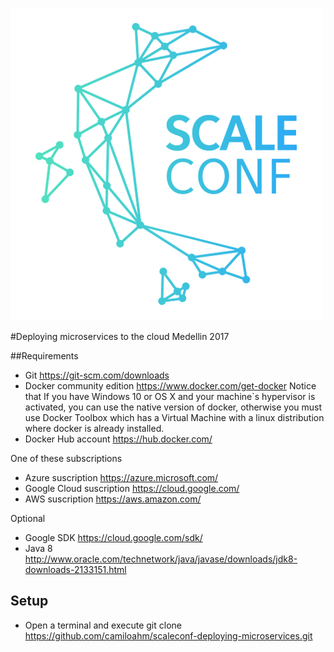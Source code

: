 ![scaleconf-deploying-microservices](scaleconf.png)

#Deploying microservices to the cloud Medellin 2017

##Requirements

* Git https://git-scm.com/downloads  
* Docker community edition https://www.docker.com/get-docker Notice that If you have Windows 10 or OS X and your machine`s hypervisor is activated, you can use the native version of docker, otherwise you must use Docker Toolbox which has a Virtual Machine with a linux distribution where docker is already installed.  
* Docker Hub account https://hub.docker.com/ 

One of these subscriptions
* Azure suscription https://azure.microsoft.com/
* Google Cloud suscription https://cloud.google.com/
* AWS suscription https://aws.amazon.com/

Optional
*  Google SDK https://cloud.google.com/sdk/
*  Java 8 http://www.oracle.com/technetwork/java/javase/downloads/jdk8-downloads-2133151.html 

## Setup
* Open a terminal and execute git clone https://github.com/camiloahm/scaleconf-deploying-microservices.git

